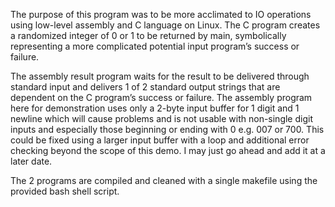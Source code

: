 The purpose of this program was to be more acclimated to IO operations using low-level assembly and C language on Linux. The C program creates a randomized integer of 0 or 1 to be returned by main, symbolically representing a more complicated potential input program’s success or failure. 

The assembly result program waits for the result to be delivered through standard input and delivers 1 of 2 standard output strings that are dependent on the C program’s success or failure.
The assembly program here for demonstration uses only a 2-byte input buffer for 1 digit and 1 newline which will cause problems and is not usable with non-single digit inputs and especially those beginning or ending with 0 e.g. 007 or 700. This could be fixed using a larger input buffer with a loop and additional error checking beyond the scope of this demo. I may just go ahead and add it at a later date.

The 2 programs are compiled and cleaned with a single makefile using the provided bash shell script.

